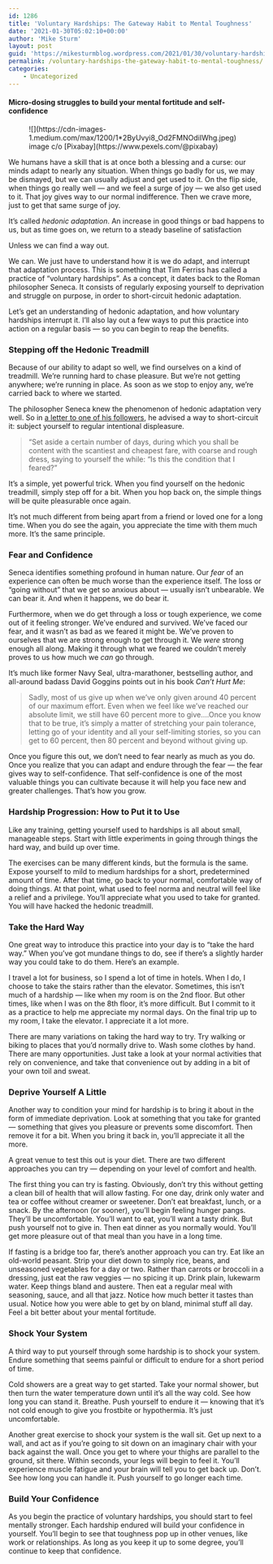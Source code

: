 ```yaml
---
id: 1286
title: 'Voluntary Hardships: The Gateway Habit to Mental Toughness'
date: '2021-01-30T05:02:10+00:00'
author: 'Mike Sturm'
layout: post
guid: 'https://mikesturmblog.wordpress.com/2021/01/30/voluntary-hardships-the-gateway-habit-to-mental-toughness/'
permalink: /voluntary-hardships-the-gateway-habit-to-mental-toughness/
categories:
    - Uncategorized
---
```


#### Micro-dosing struggles to build your mental fortitude and self-confidence

<figure class="wp-caption">![](https://cdn-images-1.medium.com/max/1200/1*2ByUvyi8_Od2FMNOdiIWhg.jpeg)<figcaption class="wp-caption-text">image c/o [Pixabay](https://www.pexels.com/@pixabay)</figcaption></figure>We humans have a skill that is at once both a blessing and a curse: our minds adapt to nearly any situation. When things go badly for us, we may be dismayed, but we can usually adjust and get used to it. On the flip side, when things go really well — and we feel a surge of joy — we also get used to it. That joy gives way to our normal indifference. Then we crave more, just to get that same surge of joy.

It’s called *hedonic adaptation*. An increase in good things or bad happens to us, but as time goes on, we return to a steady baseline of satisfaction

Unless we can find a way out.

We can. We just have to understand how it is we do adapt, and interrupt that adaptation process. This is something that Tim Ferriss has called a practice of “voluntary hardships”. As a concept, it dates back to the Roman philosopher Seneca. It consists of regularly exposing yourself to deprivation and struggle on purpose, in order to short-circuit hedonic adaptation.

Let’s get an understanding of hedonic adaptation, and how voluntary hardships interrupt it. I’ll also lay out a few ways to put this practice into action on a regular basis — so you can begin to reap the benefits.

### Stepping off the Hedonic Treadmill

Because of our ability to adapt so well, we find ourselves on a kind of treadmill. We’re running hard to chase pleasure. But we’re not getting anywhere; we’re running in place. As soon as we stop to enjoy any, we’re carried back to where we started.

The philosopher Seneca knew the phenomenon of hedonic adaptation very well. So in [a letter to one of his followers](https://en.wikisource.org/wiki/Moral_letters_to_Lucilius/Letter_18), he advised a way to short-circuit it: subject yourself to regular intentional displeasure.

> “Set aside a certain number of days, during which you shall be content with the scantiest and cheapest fare, with coarse and rough dress, saying to yourself the while: “Is this the condition that I feared?”

It’s a simple, yet powerful trick. When you find yourself on the hedonic treadmill, simply step off for a bit. When you hop back on, the simple things will be quite pleasurable once again.

It’s not much different from being apart from a friend or loved one for a long time. When you do see the again, you appreciate the time with them much more. It’s the same principle.

### Fear and Confidence

Seneca identifies something profound in human nature. Our *fear* of an experience can often be much worse than the experience itself. The loss or “going without” that we get so anxious about — usually isn’t unbearable. We can bear it. And when it happens, we do bear it.

Furthermore, when we do get through a loss or tough experience, we come out of it feeling stronger. We’ve endured and survived. We’ve faced our fear, and it wasn’t as bad as we feared it might be. We’ve proven to ourselves that we are strong enough to get through it. We *were* strong enough all along. Making it through what we feared we couldn’t merely proves to us how much we *can* go through.

It’s much like former Navy Seal, ultra-marathoner, bestselling author, and all-around badass David Goggins points out in his book *Can’t Hurt Me*:

> Sadly, most of us give up when we’ve only given around 40 percent of our maximum effort. Even when we feel like we’ve reached our absolute limit, we still have 60 percent more to give….Once you know that to be true, it’s simply a matter of stretching your pain tolerance, letting go of your identity and all your self-limiting stories, so you can get to 60 percent, then 80 percent and beyond without giving up.

Once you figure this out, we don’t need to fear nearly as much as you do. Once you realize that you can adapt and endure through the fear — the fear gives way to self-confidence. That self-confidence is one of the most valuable things you can cultivate because it will help you face new and greater challenges. That’s how you grow.

### Hardship Progression: How to Put it to Use

Like any training, getting yourself used to hardships is all about small, manageable steps. Start with little experiments in going through things the hard way, and build up over time.

The exercises can be many different kinds, but the formula is the same. Expose yourself to mild to medium hardships for a short, predetermined amount of time. After that time, go back to your normal, comfortable way of doing things. At that point, what used to feel norma and neutral will feel like a relief and a privilege. You’ll appreciate what you used to take for granted. You will have hacked the hedonic treadmill.

### Take the Hard Way

One great way to introduce this practice into your day is to “take the hard way.” When you’ve got mundane things to do, see if there’s a slightly harder way you could take to do them. Here’s an example.

I travel a lot for business, so I spend a lot of time in hotels. When I do, I choose to take the stairs rather than the elevator. Sometimes, this isn’t much of a hardship — like when my room is on the 2nd floor. But other times, like when I was on the 8th floor, it’s more difficult. But I commit to it as a practice to help me appreciate my normal days. On the final trip up to my room, I take the elevator. I appreciate it a lot more.

There are many variations on taking the hard way to try. Try walking or biking to places that you’d normally drive to. Wash some clothes by hand. There are many opportunities. Just take a look at your normal activities that rely on convenience, and take that convenience out by adding in a bit of your own toil and sweat.

### Deprive Yourself A Little

Another way to condition your mind for hardship is to bring it about in the form of immediate deprivation. Look at something that you take for granted — something that gives you pleasure or prevents some discomfort. Then remove it for a bit. When you bring it back in, you’ll appreciate it all the more.

A great venue to test this out is your diet. There are two different approaches you can try — depending on your level of comfort and health.

The first thing you can try is fasting. Obviously, don’t try this without getting a clean bill of health that will allow fasting. For one day, drink only water and tea or coffee without creamer or sweetener. Don’t eat breakfast, lunch, or a snack. By the afternoon (or sooner), you’ll begin feeling hunger pangs. They’ll be uncomfortable. You’ll want to eat, you’ll want a tasty drink. But push yourself not to give in. Then eat dinner as you normally would. You’ll get more pleasure out of that meal than you have in a long time.

If fasting is a bridge too far, there’s another approach you can try. Eat like an old-world peasant. Strip your diet down to simply rice, beans, and unseasoned vegetables for a day or two. Rather than carrots or broccoli in a dressing, just eat the raw veggies — no spicing it up. Drink plain, lukewarm water. Keep things bland and austere. Then eat a regular meal with seasoning, sauce, and all that jazz. Notice how much better it tastes than usual. Notice how you were able to get by on bland, minimal stuff all day. Feel a bit better about your mental fortitude.

### Shock Your System

A third way to put yourself through some hardship is to shock your system. Endure something that seems painful or difficult to endure for a short period of time.

Cold showers are a great way to get started. Take your normal shower, but then turn the water temperature down until it’s all the way cold. See how long you can stand it. Breathe. Push yourself to endure it — knowing that it’s not cold enough to give you frostbite or hypothermia. It’s just uncomfortable.

Another great exercise to shock your system is the wall sit. Get up next to a wall, and act as if you’re going to sit down on an imaginary chair with your back against the wall. Once you get to where your thighs are parallel to the ground, sit there. Within seconds, your legs will begin to feel it. You’ll experience muscle fatigue and your brain will tell you to get back up. Don’t. See how long you can handle it. Push yourself to go longer each time.

### Build Your Confidence

As you begin the practice of voluntary hardships, you should start to feel mentally stronger. Each hardship endured will build your confidence in yourself. You’ll begin to see that toughness pop up in other venues, like work or relationships. As long as you keep it up to some degree, you’ll continue to keep that confidence.